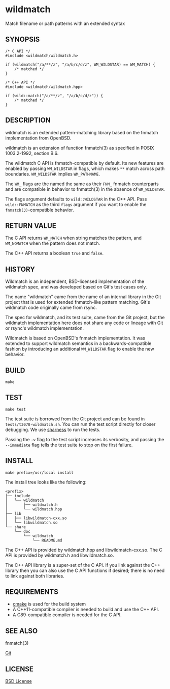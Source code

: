 wildmatch
=========
Match filename or path patterns with an extended syntax

SYNOPSIS
--------
    /* C API */
    #include <wildmatch/wildmatch.h>

    if (wildmatch("/a/**/z", "/a/b/c/d/z", WM_WILDSTAR) == WM_MATCH) {
        /* matched */
    }

    /* C++ API */
    #include <wildmatch/wildmatch.hpp>

    if (wild::match("/a/**/z", "/a/b/c/d/z")) {
        /* matched */
    }

DESCRIPTION
-----------
wildmatch is an extended pattern-matching library based on the fnmatch
implementation from OpenBSD.

wildmatch is an extension of function fnmatch(3) as specified in
POSIX 1003.2-1992, section B.6.

The wildmatch C API is fnmatch-compatible by default.  Its new features are
enabled by passing `WM_WILDSTAR` in flags, which makes `**` match across path
boundaries.  `WM_WILDSTAR` implies `WM_PATHNAME`.

The `WM_` flags are the named the same as their `FNM_` fnmatch counterparts
and are compatible in behavior to fnmatch(3) in the absence of `WM_WILDSTAR`.

The flags argument defaults to `wild::WILDSTAR` in the C++ API.
Pass `wild::FNMATCH` as the third `flags` argument if you want to enable the
`fnmatch(3)`-compatible behavior.

RETURN VALUE
------------
The C API returns `WM_MATCH` when string matches the pattern, and `WM_NOMATCH`
when the pattern does not match.

The C++ API returns a boolean `true` and `false`.

HISTORY
-------
Wildmatch is an independent, BSD-licensed implementation of the wildmatch spec,
and was developed based on Git's test cases only.


The name "wildmatch" came from the name of an internal library in the Git
project that is used for extended fnmatch-like pattern matching.
Git's wildmatch code originally came from rsync.

The spec for wildmatch, and its test suite, came from the Git project, but the
wildmatch implementation here does not share any code or lineage with Git or
rsync's wildmatch implementation.

Wildmatch is based on OpenBSD's fnmatch implementation.  It was extended to
support wildmatch semantics in a backwards-compatible fashion by introducing
an additional `WM_WILDSTAR` flag to enable the new behavior.

BUILD
-----
    make

TEST
----
    make test

The test suite is borrowed from the Git project and can be found in
`tests/t3070-wildmatch.sh`.  You can run the test script directly for closer
debugging.  We use [sharness](https://github.com/mlafeldt/sharness) to run
the tests.

Passing the `-v` flag to the test script increases its verbosity, and passing
the `--immediate` flag tells the test suite to stop on the first failure.

INSTALL
-------
    make prefix=/usr/local install

The install tree looks like the following:

    <prefix>
    ├── include
    │   └── wildmatch
    │       ├── wildmatch.h
    │       └── wildmatch.hpp
    ├── lib
    │   ├── libwildmatch-cxx.so
    │   └── libwildmatch.so
    └── share
        └── doc
            └── wildmatch
                └── README.md

The C++ API is provided by wildmatch.hpp and libwildmatch-cxx.so.
The C API is provided by wildmatch.h and libwildmatch.so.

The C++ API library is a super-set of the C API.  If you link against the C++
library then you can also use the C API functions if desired; there is no need
to link against both libraries.

REQUIREMENTS
------------
* [cmake](https://cmake.org/) is used for the build system
* A C++11-compatible compiler is needed to build and use the C++ API.
* A C89-compatible compiler is needed for the C API.

SEE ALSO
--------
fnmatch(3)

[Git](https://github.com/git/git)

LICENSE
-------
[BSD License](LICENSE)
